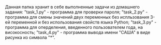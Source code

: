 Данная папка хранит в себе выполненные задачи из домашнего задания:
"task_1.py" - программа для проверки пароля;
"task_2.py" - программа для смены значений двух переменных без испльзования 3-ей переменной и без использования свойств языка Python;
"task_3.py" - программа для оперделения, введенного пользователем года, на високосность;
"task_4.py" - программа вывода имени "САША" в виде рисунка из символа "*".
